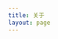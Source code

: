 ```yaml
---
title: 关于
layout: page
---
```

<script setup>
import TeamPage from './About/TeamPage.vue'
</script>

<TeamPage/>
